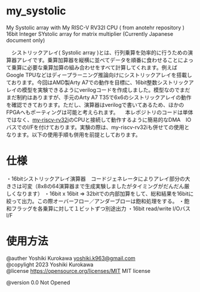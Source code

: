 # my_systolic

My Systolic array with My RISC-V RV32I CPU ( from anotehr repository )
16bit Integer SYstolic array for matrix multiplier
(Currently Japanese document only)

　シストリックアレイ( Systolic array )とは、行列乗算を効率的に行うための演算器アレイです。乗算加算器を縦横に並べてデータを順番に食わせることによって乗算に必要な乗算加算の組み合わせをすべて計算してくれます。例えばGoogle TPUなどはディープラーニング推論向けにシストリックアレイを搭載しております。今回はAMD製Arty A7での動作を目標に、16bit整数シストリックアレイの模型を実験できるようにverilogコードを作成しました。模型なのでまだまだ制約はありますが、手元のArty A7 T35で6x6のシストリックアレイの動作を確認できております。ただし、演算器はverilogで書いてあるため、ほかのFPGAへもポーティングは可能と考えられます。
　本レポジトリのコードは単体ではなく、[my-riscv-rv32i](https://github.com/yoshiki9636/my-riscv-rv32i)のCPUと接続して動作するように簡易的なDMA　IOバスでのI/Fを付けております。実験の際は、my-riscv-rv32iも併せての使用となります。以下の使用手順も併用を前提としております。

# 仕様
・16bitシストリックアレイ演算器　コードジェネレータによりアレイ部分の大きさは可変（8x8の64演算器まで生成実験しましたがタイミングがだんだん厳しくなります）
・16bit x 16bit ⇒ 32bitでの内部加算をして、総和結果を16bitに絞って出力。この際オーバーフロー／アンダーブローは飽和処理をする。
・飽和フラッグを各乗算に対して１ビットずつ別途出力
・16bit read/write I/Oバス I/F

# 使用方法
 


@auther		Yoshiki Kurokawa <yoshiki.k963@gmail.com>  
@copylight	2023 Yoshiki Kurokawa  
@license	https://opensource.org/licenses/MIT     MIT license  

@version	0.0 Not Opened  
